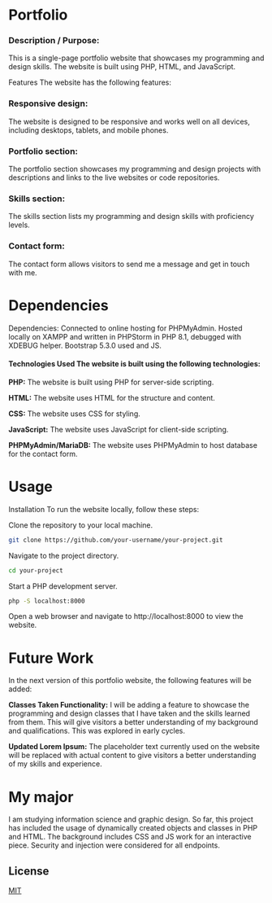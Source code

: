 # Portfolio

### Description / Purpose:
This is a single-page portfolio website that showcases my programming and design skills. The website is built using PHP, HTML, and JavaScript.

Features The website has the following features:

### Responsive design:
The website is designed to be responsive and works well on all devices, including desktops, tablets, and mobile phones.

### Portfolio section:
The portfolio section showcases my programming and design projects with descriptions and links to the live websites or code repositories.

### Skills section:
The skills section lists my programming and design skills with proficiency levels.

### Contact form:
The contact form allows visitors to send me a message and get in touch with me.

# Dependencies
Dependencies: Connected to online hosting for PHPMyAdmin. Hosted locally on XAMPP and written in PHPStorm in PHP 8.1, debugged with XDEBUG helper. Bootstrap 5.3.0 used and JS.
#### Technologies Used The website is built using the following technologies:

**PHP:** The website is built using PHP for server-side scripting.

**HTML:** The website uses HTML for the structure and content.

**CSS:** The website uses CSS for styling.

**JavaScript:** The website uses JavaScript for client-side scripting.

**PHPMyAdmin/MariaDB:** The website uses PHPMyAdmin to host database for the contact form.

# Usage
Installation To run the website locally, follow these steps:

Clone the repository to your local machine.
```bash
git clone https://github.com/your-username/your-project.git
```
Navigate to the project directory.
```bash
cd your-project
``` 
Start a PHP development server.
```bash
php -S localhost:8000
```
Open a web browser and navigate to http://localhost:8000 to view the website.

# Future Work
In the next version of this portfolio website, the following features will be added:

**Classes Taken Functionality:** I will be adding a feature to showcase the programming and design classes that I have taken and the skills learned from them. This will give visitors a better understanding of my background and qualifications. This was explored in early cycles.

**Updated Lorem Ipsum:** The placeholder text currently used on the website will be replaced with actual content to give visitors a better understanding of my skills and experience.

# My major
I am studying information science and graphic design. So far, this project has included the usage of dynamically created objects and classes in PHP and HTML. The background includes CSS and JS work for an interactive piece. Security and injection were considered for all endpoints.



## License

[MIT](https://choosealicense.com/licenses/mit/)